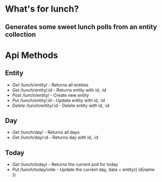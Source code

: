 # What's for lunch?
## Generates some sweet lunch polls from an entity collection


# Api Methods
## Entity
- *Get* /lunch/entity/ - Returns all entities
- *Get* /lunch/entity/:id - Returns entity with id, :id
- *Post* /lunch/entity/ - Create new entity
- *Put* /lunch/entity/:id - Update entity with id, :id
- *Delete* /lunch/entity/:id - Delete entity with id, :id

## Day
- *Get* /lunch/day/ - Returns all days
- *Get* /lunch/day/:id - Returns day with id, :id

## Today
- *Get* /lunch/today/ - Returns the current poll for today
- *Put* /lunch/today/vote - Update the current day, data = entity({ id|name })
